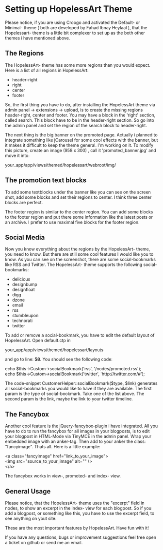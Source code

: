 <h1>Setting up HopelessArt Theme</h1>

<p>
	Please notice, if you are using Croogo and activated the Default- or Minimal- theme ( both are developed by Fahad Ibnay Heylaal ),
	that the Hopelessart- theme is a little bit complexer to set up as the both other themes i have mentioned above.
</p>

<h2>The Regions</h2>

<p>The HopelessArt- theme has some more regions than you would expect. Here is a list of all regions in HopelessArt:</p>

<ul>
	<li>header-right</li>
	<li>right</li>
	<li>center</li>
	<li>footer</li>
</ul>

<p>
	So, the first thing you have to do, after installing the HopelessArt theme via admin panel -> extensions -> upload, is to create the missing regions header-right, center and footer.
	You may have a block in the 'right' section, called search. This block have to be in the header-right section. 
	So go into the admin panel and set the region of the search block to header-right.
</p>

<p>
	The next thing is the big banner on the promoted page. Actually i planned to integrate something like jCarousel for some cool effects
	with the banner, but it makes it difficult to keep the theme general. I'm working on it.
	To modify this picture, create an image (958 x 300) , call it 'promoted_banner.jpg' and move it into:
</p>

<p>your_app/app/views/themed/hopelessart/webroot/img/</p>

<h2>The promotion text blocks</h2>

<p>
	To add some textblocks under the banner like you can see on the screen shot, add some blocks and set their regions to center.
	I think three center blocks are perfect.
</p>

<p>
	The footer region is similar to the center region. You can add some blocks to the footer region and put there some information 
	like the latest posts or an archive. I prefer to use maximal five blocks for the footer region.
</p>

<h2>Social Media</h2>

<p>
	Now you know everything about the regions by the HopelessArt- theme, you need to know. But there are still some cool features I would like you to know. 
	As you can see on the screenshot, there are some social-bookmarks like RSS and Twitter. The HopelessArt- theme supports the following social-bookmarks:
</p>

<ul>
	<li>delicious</li>
    <li>designbump</li>
    <li>designfloat</li>
    <li>digg</li>
    <li>dzone</li>
    <li>email</li>
    <li>rss</li>
    <li>stumbleupon</li>
    <li>technorati</li>
    <li>twitter</li>
</ul>

<p>To add or remove a social-bookmark, you have to edit the default layout of HopelessArt. Open default.ctp in</p>

<p>your_app/app/views/themed/hopelessart/layouts</p>

<p>and go to line: <b>58</b>. You should see the following code:</p>

<p>
	echo $this-&gt;Custom-&gt;socialBookmark('rss', '/nodes/promoted.rss');<br/>
	echo $this-&gt;Custom-&gt;socialBookmark('twitter', 'http://twitter.com/#');
</p>

<p>
	The code-snippet CustomerHelper::socialBookmark($type, $link) generates all social-bookmarks you would like to have if they are available. 
	The first param is the type of social-bookmark. Take one of the list above. The second param is the link, maybe the link to your twitter timeline.
</p>

<h2>The Fancybox</h2>

<p>
	Another cool feature is the jQuery-fancybox-plugin i have integrated. All you have to do to run the fancybox for all images in your blogposts, 
	is to edit your blogpost in HTML-Mode via TinyMCE in the admin panel. Wrap your embedded image with an anker-tag. Then add to your anker the class: "fancyimage". Thats all. 
	Here is a little example:
</p>

<p>
	&lt;a class="fancyimage" href="link_to_your_image"&gt;<br/>
		&lt;img src="source_to_your_image" alt="" /&gt;<br/>
	&lt;/a&gt;
</p>

<p>
	The fancybox works in view-, promoted- and index- view. 
</p>

<h2>General Usage</h2>

<p>
	Please notice, that the HopelessArt- theme uses the "excerpt" field in nodes, to show an excerpt in the index- view for each blogpost.
	So if you add a blogpost, or something like this, you have to use the excerpt field, to see anything on yout site.
</p> 	

<p>
	These are the most important features by HopelessArt. Have fun with it!
</p>
<p>If you have any questions, bugs or improvement suggestions feel free open a ticket on github or send me an email.</p>